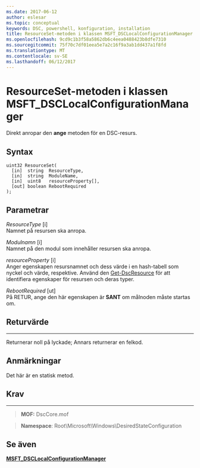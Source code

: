 ```yaml
---
ms.date: 2017-06-12
author: eslesar
ms.topic: conceptual
keywords: DSC, powershell, konfiguration, installation
title: ResourceSet-metoden i klassen MSFT_DSCLocalConfigurationManager
ms.openlocfilehash: 9cd9c1b3f58a5862db6c4eea0488423b8dfe7310
ms.sourcegitcommit: 75f70c7df01eea5e7a2c16f9a3ab1dd437a1f8fd
ms.translationtype: MT
ms.contentlocale: sv-SE
ms.lasthandoff: 06/12/2017
---
```

# <a name="resourceset-method-of-the-msftdsclocalconfigurationmanager-class"></a>ResourceSet-metoden i klassen MSFT_DSCLocalConfigurationManager

Direkt anropar den **ange** metoden för en DSC-resurs.

<a name="syntax"></a>Syntax
------

```mof
uint32 ResourceSet(
  [in]  string  ResourceType,
  [in]  string  ModuleName,
  [in]  uint8   resourceProperty[],
  [out] boolean RebootRequired
);
```

<a name="parameters"></a>Parametrar
----------

*ResourceType* \[i\]  
Namnet på resursen ska anropa.

*Modulnamn* \[i\]  
Namnet på den modul som innehåller resursen ska anropa.

*resourceProperty* \[i\]  
Anger egenskapen resursnamnet och dess värde i en hash-tabell som nyckel och värde, respektive. Använd den [Get-DscResource](https://technet.microsoft.com/en-us/library/dn521625.aspx) för att identifiera egenskaper för resursen och deras typer.

*RebootRequired* \[ut\]  
På RETUR, ange den här egenskapen är **SANT** om målnoden måste startas om.

## <a name="return-value"></a>Returvärde
------------

Returnerar noll på lyckade; Annars returnerar en felkod.

## <a name="remarks"></a>Anmärkningar

Det här är en statisk metod.

## <a name="requirements"></a>Krav
------------
>**MOF:** DscCore.mof

>**Namespace**: Root\Microsoft\Windows\DesiredStateConfiguration


## <a name="see-also"></a>Se även


[**MSFT_DSCLocalConfigurationManager**](msft-dsclocalconfigurationmanager.md)

 

 



